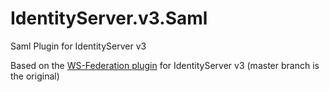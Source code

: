 IdentityServer.v3.Saml
======================

Saml Plugin for IdentityServer v3

Based on the [WS-Federation plugin](https://github.com/thinktecture/Thinktecture.IdentityServer.v3.WsFederation) for IdentityServer v3 (master branch is the original)
